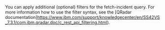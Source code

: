 You can apply additional (optional) filters for the fetch-incident query. For more information how to use the filter syntax, see the [QRadar documentation]https://www.ibm.com/support/knowledgecenter/en/SS42VS_7.3.1/com.ibm.qradar.doc/c_rest_api_filtering.html).
